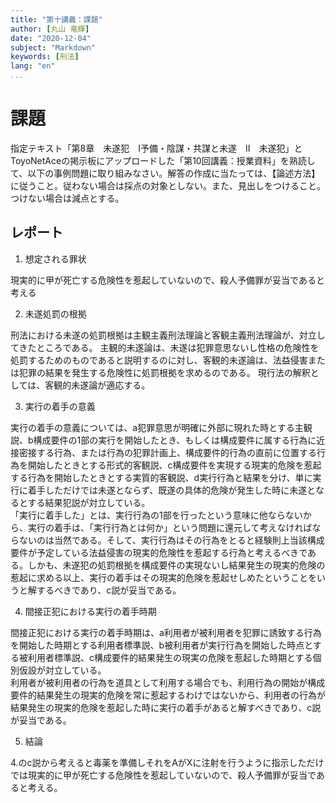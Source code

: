 ```yaml
---
title: "第十講義：課題"
author: [丸山 竜輝]
date: "2020-12-04"
subject: "Markdown"
keywords: [刑法]
lang: "en"
...
```


# 課題

指定テキスト「第8章　未遂犯　Ⅰ予備・陰謀・共謀と未遂　Ⅱ　未遂犯」とToyoNetAceの掲示板にアップロードした「第10回講義：授業資料」を熟読して、以下の事例問題に取り組みなさい。解答の作成に当たっては、【論述方法】に従うこと。従わない場合は採点の対象としない。また、見出しをつけること。つけない場合は減点とする。

## レポート

1. 想定される罪状

現実的に甲が死亡する危険性を惹起していないので、殺人予備罪が妥当であると考える

2. 未遂処罰の根拠

刑法における未遂の処罰根拠は主観主義刑法理論と客観主義刑法理論が、対立してきたところである。
主観的未遂論は、未遂は犯罪意思ないし性格の危険性を処罰するためのものであると説明するのに対し、客観的未遂論は、法益侵害または犯罪の結果を発生する危険性に処罰根拠を求めるのである。
現行法の解釈としては、客観的未遂論が適応する。

3. 実行の着手の意義

実行の着手の意義については、a犯罪意思が明確に外部に現れた時とする主観説、b構成要件の1部の実行を開始したとき、もしくは構成要件に属する行為に近接密接する行為、または行為の犯罪計画上、構成要件的行為の直前に位置する行為を開始したときとする形式的客観説、c構成要件を実現する現実的危険を惹起する行為を開始したときとする実質的客観説、d実行行為と結果を分け、単に実行に着手しただけでは未遂とならず、既遂の具体的危険が発生した時に未遂となるとする結果犯説が対立している。  
「実行に着手した」とは、実行行為の1部を行ったという意味に他ならないから、実行の着手は、「実行行為とは何か」という問題に還元して考えなければならないのは当然である。そして、実行行為はその行為をとると経験則上当該構成要件が予定している法益侵害の現実的危険性を惹起する行為と考えるべきである。しかも、未遂犯の処罰根拠を構成要件の実現ないし結果発生の現実的危険の惹起に求める以上、実行の着手はその現実的危険を惹起せしめたということをいうと解するべきであり、c説が妥当である。

4. 間接正犯における実行の着手時期

間接正犯における実行の着手時期は、a利用者が被利用者を犯罪に誘致する行為を開始した時期とする利用者標準説、b被利用者が実行行為を開始した時点とする被利用者標準説、c構成要件的結果発生の現実の危険を惹起した時期とする個別仮設が対立している。  
利用者が被利用者の行為を道具として利用する場合でも、利用行為の開始が構成要件的結果発生の現実的危険を常に惹起するわけではないから、利用者の行為が結果発生の現実的危険を惹起した時に実行の着手があると解すべきであり、c説が妥当である。

5. 結論

4.のc説から考えると毒薬を準備しそれをAがXに注射を行うように指示しただけでは現実的に甲が死亡する危険性を惹起していないので、殺人予備罪が妥当であると考える。